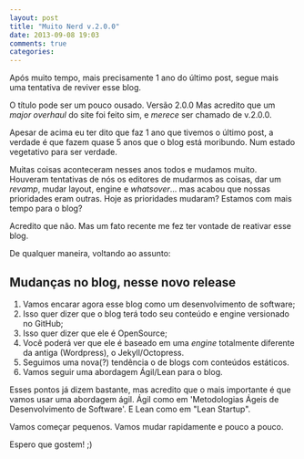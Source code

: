 ```yaml
---
layout: post
title: "Muito Nerd v.2.0.0"
date: 2013-09-08 19:03
comments: true
categories: 
---
```


Após muito tempo, mais precisamente 1 ano do último post, segue mais uma tentativa de reviver esse blog.

O título pode ser um pouco ousado. Versão 2.0.0
Mas acredito que um _major overhaul_ do site foi feito sim, e *merece* ser chamado de v.2.0.0.

Apesar de acima eu ter dito que faz 1 ano que tivemos o último post, a verdade é que fazem quase 5 anos que o blog está moribundo. Num estado vegetativo para ser verdade. 

Muitas coisas aconteceram nesses anos todos e mudamos muito. Houveram tentativas de nós os editores de mudarmos as coisas, dar um _revamp_, mudar layout, engine e *whatsover*... mas acabou que nossas prioridades eram outras. Hoje as prioridades mudaram? Estamos com mais tempo para o blog? 

Acredito que não. Mas um fato recente me fez ter vontade de reativar esse blog.

De qualquer maneira, voltando ao assunto: 

## Mudanças no blog, nesse novo release

1. Vamos encarar agora esse blog como um desenvolvimento de software;
1. Isso quer dizer que o blog terá todo seu conteúdo e engine versionado no GitHub;
1. Isso quer dizer que ele é OpenSource;
1. Você poderá ver que ele é baseado em uma _engine_ totalmente diferente da antiga (Wordpress), o Jekyll/Octopress.
1. Seguimos uma nova(?) tendência o de blogs com conteúdos estáticos.
1. Vamos seguir uma abordagem Ágil/Lean para o blog.

Esses pontos já dizem bastante, mas acredito que o mais importante é que vamos usar uma abordagem ágil. Ágil como em 'Metodologias Ágeis de Desenvolvimento de Software'. E Lean como em "Lean Startup". 

Vamos começar pequenos. Vamos mudar rapidamente e pouco a pouco.

Espero que gostem! ;)
